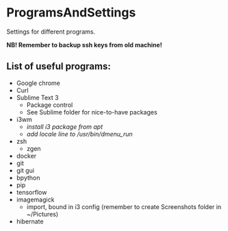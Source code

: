 # ProgramsAndSettings
Settings for different programs.

**NB! Remember to backup ssh keys from old machine!**

## List of useful programs:
- Google chrome
- Curl
- Sublime Text 3
    + Package control
    + See Sublime folder for nice-to-have packages
- i3wm
    + *install i3 package from apt*
    + *add locale line to /usr/bin/dmenu_run*
- zsh
    + zgen
- docker
- git
- git gui
- bpython
- pip
- tensorflow
- imagemagick
    + import, bound in i3 config (remember to create Screenshots folder in ~/Pictures)
- hibernate

